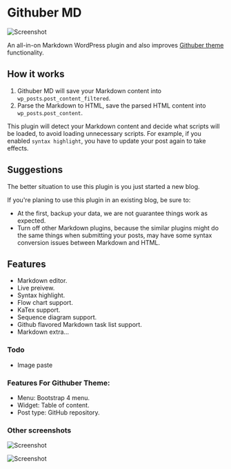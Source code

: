 # Githuber MD

![Screenshot](https://i.imgur.com/3O854Jm.png)

An all-in-on Markdown WordPress plugin and also improves [Githuber theme](https://github.com/terrylinooo/githuber) functionality.

## How it works

1. Githuber MD will save your Markdown content into `wp_posts`.`post_content_filtered`.
2. Parse the Markdown to HTML, save the parsed HTML content into `wp_posts`.`post_content`.

This plugin will detect your Markdown content and decide what scripts will be loaded, to avoid loading unnecessary scripts.
For example, if you enabled `syntax highlight`, you have to update your post again to take effects.

## Suggestions

The better situation to use this plugin is you just started a new blog.

If you're planing to use this plugin in an existing blog, be sure to:

- At the first, backup your data, we are not guarantee things work as expected.
- Turn off other Markdown plugins, because the similar plugins might do the same things when submitting your posts, may have some syntax conversion issues between Markdown and HTML.


## Features

* Markdown editor.
* Live preivew.
* Syntax highlight.
* Flow chart support.
* KaTex support.
* Sequence diagram support.
* Github flavored Markdown task list support.
* Markdown extra...

### Todo

* Image paste

### Features For Githuber Theme:

* Menu: Bootstrap 4 menu.
* Widget: Table of content.
* Post type: GitHub repository.

### Other screenshots

![Screenshot](https://i.imgur.com/yamYEN8.png)

![Screenshot](https://i.imgur.com/CxvZERS.png)




